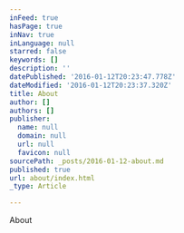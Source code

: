 ```yaml
---
inFeed: true
hasPage: true
inNav: true
inLanguage: null
starred: false
keywords: []
description: ''
datePublished: '2016-01-12T20:23:47.778Z'
dateModified: '2016-01-12T20:23:37.320Z'
title: About
author: []
authors: []
publisher:
  name: null
  domain: null
  url: null
  favicon: null
sourcePath: _posts/2016-01-12-about.md
published: true
url: about/index.html
_type: Article

---
```

About